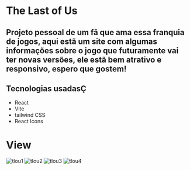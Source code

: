 # The Last of Us

## Projeto pessoal de um fã que ama essa franquia de jogos, aqui estã um site com algumas informações sobre o jogo que futuramente vai ter novas versões, ele estã bem atrativo e responsivo, espero que gostem!

## Tecnologias usadasÇ
- React
- Vite
- tailwind CSS
- React Icons

# View
![tlou1](https://github.com/013Edu/tlou/assets/91925011/a25d2044-c01f-40ed-97b6-92c5a2ccc7c9)
![tlou2](https://github.com/013Edu/tlou/assets/91925011/040fc393-3018-46ee-b533-428614c4d8ac)
![tlou3](https://github.com/013Edu/tlou/assets/91925011/fa1f4318-18b8-40fd-a660-a5590a3a3a9f)
![tlou4](https://github.com/013Edu/tlou/assets/91925011/18e852c5-bc72-4d73-9f91-da940ddbadbd)

